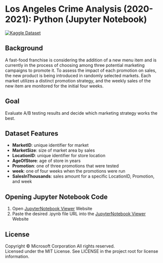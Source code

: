 # Los Angeles Crime Analysis (2020-2021): Python (Jupyter Notebook)

[![Kaggle Dataset](https://img.shields.io/static/v1?label=Kaggle%20Dataset&message=Open&color=blue&logo=visualstudiocode)](https://www.kaggle.com/datasets/chebotinaa/fast-food-marketing-campaign-ab-test)

## Background

A fast-food franchise is considering the addition of a new menu item and is currently in the process of choosing among three potential marketing campaigns to promote it. To assess the impact of each promotion on sales, the new product is being introduced in randomly selected markets. Each market utilizes a distinct promotion strategy, and the weekly sales of the new item are monitored for the initial four weeks.

## Goal

Evaluate A/B testing results and decide which marketing strategy works the best.

## Dataset Features

   - **MarketID**: unique identifier for market
   - **MarketSize**: size of market area by sales
   - **LocationID**: unique identifier for store location
   - **AgeOfStore**: age of store in years
   - **Promotion**: one of three promotions that were tested
   - **week**: one of four weeks when the promotions were run
   - **SalesInThousands**: sales amount for a specific LocationID, Promotion, and week


## Opening Jupyter Notebook Code
   1. Open [JupyterNotebook Viewer](https://nbviewer.org/) Website
   2. Paste the desired .ipynb file URL into the [JupyterNotebook Viewer](https://nbviewer.org/) Website


## License

Copyright © Microsoft Corporation All rights reserved.<br />
Licensed under the MIT License. See LICENSE in the project root for license information.
